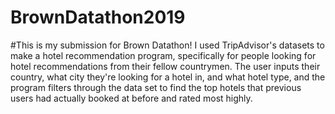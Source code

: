 # BrownDatathon2019
#This is my submission for Brown Datathon! I used TripAdvisor's datasets to make a hotel recommendation program, specifically for people looking for hotel recommendations from their fellow countrymen. The user inputs their country, what city they're looking for a hotel in, and what hotel type, and the program filters through the data set to find the top hotels that previous users had actually booked at before and rated most highly. 
